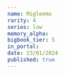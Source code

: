 ```yaml
---
name: Migleemo
rarity: 4
series: low
memory_alpha:
bigbook_tier: 5
in_portal:
date: 23/01/2024
published: true
---
```



